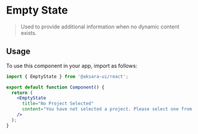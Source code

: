 # Empty State

> Used to provide additional information when no dynamic content exists.

## Usage

To use this component in your app, import as follows:

```jsx
import { EmptyState } from '@aksara-ui/react';

export default function Component() {
  return (
    <EmptyState
      title="No Project Selected"
      content="You have not selected a project. Please select one from the dropdown on the left."
    />
  );
}
```
